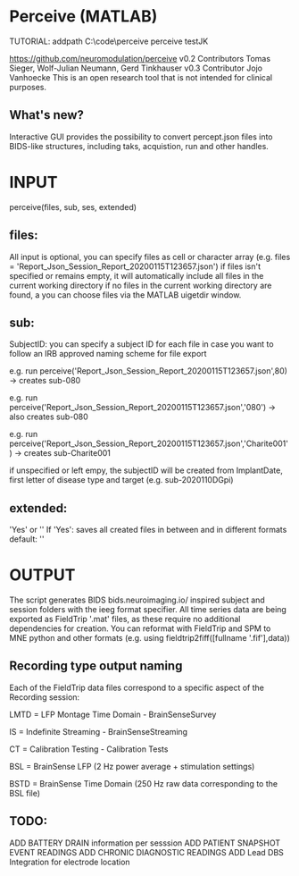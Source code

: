 # Perceive (MATLAB)

TUTORIAL:
addpath C:\code\perceive
perceive
testJK

https://github.com/neuromodulation/perceive 
v0.2 Contributors Tomas Sieger, Wolf-Julian Neumann, Gerd Tinkhauser
v0.3 Contributor Jojo Vanhoecke
This is an open research tool that is not intended for clinical purposes. 

## What's new?

Interactive GUI provides the possibility to convert percept.json files into BIDS-like structures,
including taks, acquistion, run and other handles.

# INPUT

perceive(files, sub, ses, extended)

## files:
All input is optional, you can specify files as cell or character array
(e.g. files = 'Report_Json_Session_Report_20200115T123657.json') 
if files isn't specified or remains empty, it will automatically include
all files in the current working directory
if no files in the current working directory are found, a you can choose
files via the MATLAB uigetdir window.

## sub:
SubjectID: you can specify a subject ID for each file in case you want to follow an IRB approved naming scheme for file export

e.g. run perceive('Report_Json_Session_Report_20200115T123657.json',80) -> creates sub-080

e.g. run perceive('Report_Json_Session_Report_20200115T123657.json','080') -> also creates sub-080

e.g. run perceive('Report_Json_Session_Report_20200115T123657.json','Charite001') -> creates sub-Charite001

if unspecified or left empy, the subjectID will be created from
ImplantDate, first letter of disease type and target (e.g. sub-2020110DGpi)

## extended:
'Yes' or ''
If 'Yes': saves all created files in between and in different formats
default: ''


# OUTPUT

The script generates BIDS bids.neuroimaging.io/ inspired subject and session folders with the
ieeg format specifier. 
All time series data are being exported as FieldTrip '.mat' files, as these require no additional dependencies for creation.
You can reformat with FieldTrip and SPM to MNE python and other formats (e.g. using fieldtrip2fiff([fullname '.fif'],data))

## Recording type output naming
Each of the FieldTrip data files correspond to a specific aspect of the Recording session:

LMTD = LFP Montage Time Domain - BrainSenseSurvey

IS = Indefinite Streaming - BrainSenseStreaming

CT = Calibration Testing - Calibration Tests

BSL = BrainSense LFP (2 Hz power average + stimulation settings)

BSTD = BrainSense Time Domain (250 Hz raw data corresponding to the BSL file)

## TODO: 
ADD BATTERY DRAIN information per sesssion
ADD PATIENT SNAPSHOT EVENT READINGS
ADD CHRONIC DIAGNOSTIC READINGS
ADD Lead DBS Integration for electrode location

